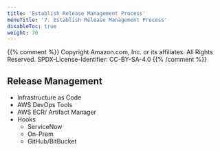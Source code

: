 ```yaml
---
title: 'Establish Release Management Process'
menuTitle: '7. Establish Release Management Process'
disableToc: true
weight: 70
---
```


{{% comment %}}
Copyright Amazon.com, Inc. or its affiliates. All Rights Reserved.
SPDX-License-Identifier: CC-BY-SA-4.0
{{% /comment %}}

## Release Management
- Infrastructure as Code
- AWS DevOps Tools
- AWS ECR/ Artifact Manager
- Hooks
  - ServiceNow
  - On-Prem
  - GitHub/BitBucket
